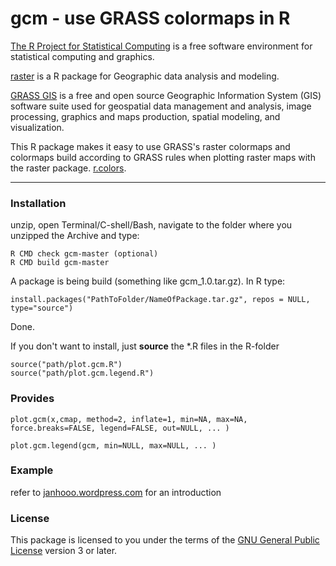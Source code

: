 # gcm - use GRASS colormaps in R

[The R Project for Statistical Computing](www.r-project.org/) is a free software environment for statistical computing and graphics.

[raster](cran.r-project.org/web/packages/raster/‎) is a R package for Geographic data analysis and modeling.

[GRASS GIS](http://grass.osgeo.org/) is a free and open source Geographic Information System (GIS) software suite used for geospatial data management and analysis, image processing, graphics and maps production, spatial modeling, and visualization.

This R package makes it easy to use GRASS's raster colormaps and colormaps build according to GRASS rules when plotting raster maps with the raster package. [r.colors](http://grass.osgeo.org/grass64/manuals/r.colors.html).

----

### Installation
unzip, 
open Terminal/C-shell/Bash, navigate to the folder where you unzipped the Archive and type:

```
R CMD check gcm-master (optional)
R CMD build gcm-master
```

A package is being build (something like gcm_1.0.tar.gz). In R type:
```
install.packages("PathToFolder/NameOfPackage.tar.gz", repos = NULL, type="source")
```
Done.


If you don't want to install, just **source** the *.R files in the R-folder
```
source("path/plot.gcm.R")
source("path/plot.gcm.legend.R")
```

### Provides
```
plot.gcm(x,cmap, method=2, inflate=1, min=NA, max=NA, force.breaks=FALSE, legend=FALSE, out=NULL, ... )
```
```
plot.gcm.legend(gcm, min=NULL, max=NULL, ... )
```


### Example

refer to [janhooo.wordpress.com](http://janhooo.wordpress.com/2013/11/20/gcm-use-grass-colormaps-in-r-raster-plots/) for an introduction



### License

This package is licensed to you under the terms of the [GNU General Public License](http://www.gnu.org/licenses/gpl.html) version 3 or later.

